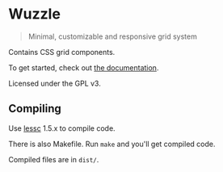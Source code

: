 # Wuzzle

> Minimal, customizable and responsive grid system

Contains CSS grid components.

To get started, check out
[the documentation](https://github.com/ws1/wuzzle/wiki).

Licensed under the GPL v3.

## Compiling

Use [lessc](https://github.com/less/less.js) 1.5.x to compile code.

There is also Makefile. Run `make` and you'll get compiled code.

Compiled files are in `dist/`.